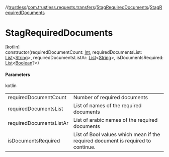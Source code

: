 //[trustless](../../../index.md)/[com.trustless.requests.transfers](../index.md)/[StagRequiredDocuments](index.md)/[StagRequiredDocuments](-stag-required-documents.md)

# StagRequiredDocuments

[kotlin]\
constructor(requiredDocumentCount: [Int](https://kotlinlang.org/api/latest/jvm/stdlib/kotlin/-int/index.html), requiredDocumentsList: [List](https://kotlinlang.org/api/latest/jvm/stdlib/kotlin.collections/-list/index.html)&lt;[String](https://kotlinlang.org/api/latest/jvm/stdlib/kotlin/-string/index.html)&gt;, requiredDocumentsListAr: [List](https://kotlinlang.org/api/latest/jvm/stdlib/kotlin.collections/-list/index.html)&lt;[String](https://kotlinlang.org/api/latest/jvm/stdlib/kotlin/-string/index.html)&gt;, isDocumentsRequired: [List](https://kotlinlang.org/api/latest/jvm/stdlib/kotlin.collections/-list/index.html)&lt;[Boolean](https://kotlinlang.org/api/latest/jvm/stdlib/kotlin/-boolean/index.html)?&gt;)

#### Parameters

kotlin

| | |
|---|---|
| requiredDocumentCount | Number of required documents |
| requiredDocumentsList | List of names of the required documents |
| requiredDocumentsListAr | List of arabic names of the required documents |
| isDocumentsRequired | List of Bool values which mean if the required document is required to continue. |
